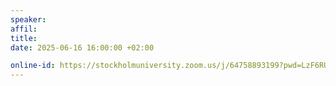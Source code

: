```yaml
---
speaker: 
affil: 
title: 
date: 2025-06-16 16:00:00 +02:00

online-id: https://stockholmuniversity.zoom.us/j/64758893199?pwd=LzF6RUpaNk1BNngyc1FxK05GNStwUT09
---
```


